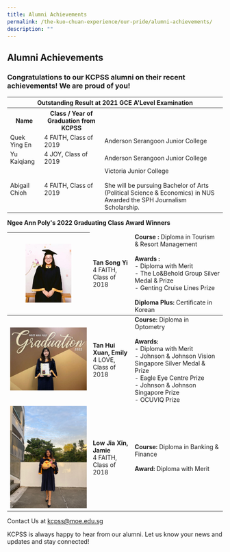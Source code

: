 ```yaml
---
title: Alumni Achievements
permalink: /the-kuo-chuan-experience/our-pride/alumni-achievements/
description: ""
---
```

## Alumni Achievements

### Congratulations to our KCPSS alumni on their recent achievements! We are proud of you!

<table>
<thead>
  <tr>
    <th colspan="3">Outstanding Result at 2021 GCE A'Level Examination</th>
  </tr>
</thead>
<tbody>
  <tr>
    <th>Name</th>
    <th>Class / Year of Graduation from KCPSS</th>
    <td></td>
  </tr>
  <tr>
    <td>Quek Ying En</td>
    <td>4 FAITH, Class of 2019</td>
    <td>Anderson Serangoon Junior College</td>
  </tr>
  <tr>
    <td> Yu Kaiqiang</td>
    <td>4 JOY, Class of 2019</td>
    <td>Anderson Serangoon Junior College</td>
  </tr>
  <tr>
    <td> Abigail Chioh</td>
    <td>4 FAITH, Class of 2019</td>
    <td>Victoria Junior College<br><br>She will be pursuing Bachelor of Arts (Political Science &amp; Economics) in NUS Awarded the SPH Journalism Scholarship.</td>
  </tr>
</tbody>
</table>

**Ngee Ann Poly's 2022 Graduating Class Award Winners**

<table>
<thead>
  <tr>
    <th><img src="/images/The%20Kuo%20Chuan%20Experience/Our%20Pride/Alumni%20Achievements/TanSongYi.jpg" style="width:60%" alt="TanSongYi.jpg"></th>
		<td><b>Tan Song Yi</b><br>4 FAITH, Class of 2018</td>
		<td><b>Course :</b> Diploma in Tourism &amp; Resort Management<br><br><b>Awards :</b><br>- Diploma with Merit<br>- The Lo&amp;Behold Group Silver Medal &amp; Prize<br>- Genting Cruise Lines Prize<br><br><b>Diploma Plus:</b> Certificate in Korean<br></td>
  </tr>
</thead>
<tbody>
  <tr>
    <td><img src="/images/The%20Kuo%20Chuan%20Experience/Our%20Pride/Alumni%20Achievements/TanHuiXuan.jpg" alt="TanHuiXuan.jpg"></td>
    <td><b>Tan Hui Xuan, Emily</b><br>4 LOVE, Class of 2018</td>
    <td><b>Course: </b>Diploma in Optometry<br><br><b>Awards:</b><br> - Diploma with Merit<br> - Johnson &amp; Johnson Vision Singapore Silver Medal &amp; Prize<br> - Eagle Eye Centre Prize<br> - Johnson &amp; Johnson Singapore Prize<br> - OCUVIQ Prize</td>
  </tr>
  <tr>
    <td> <img src="/images/The%20Kuo%20Chuan%20Experience/Our%20Pride/Alumni%20Achievements/LowJiaAnn.png" alt="LowJiaAnn.png"></td>
    <td><b> Low Jia Xin, Jamie</b><br>4 FAITH, Class of 2018</td>
    <td><b>Course: </b>Diploma in Banking &amp; Finance<br><br><b>Award: </b>Diploma with Merit</td>
  </tr>
</tbody>
</table>




Contact Us at&nbsp;<a href="mailto:kcpss@moe.edu.sg">kcpss@moe.edu.sg</a>

KCPSS is always happy to hear from our alumni. Let us know your news and updates and stay connected!